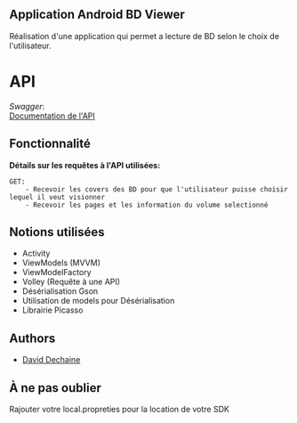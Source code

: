 ## Application Android BD Viewer
Réalisation d'une application qui permet a lecture de BD selon le choix de l'utilisateur.
# API
*Swagger*:  
[Documentation de l'API](https://comicstoreapi.herokuapp.com/)
## Fonctionnalité
**Détails sur les requêtes à l'API utilisées:**

    GET: 
        - Recevoir les covers des BD pour que l'utilisateur puisse choisir lequel il veut visionner
        - Recevoir les pages et les information du volume selectionné

    
## Notions utilisées
- Activity
- ViewModels (MVVM)
- ViewModelFactory
- Volley (Requête à une API)
- Désérialisation Gson
- Utilisation de models pour Désérialisation
- Librairie Picasso

## Authors

- [David Dechaine](https://github.com/DavidDechaine)

## À ne pas oublier
Rajouter votre local.propreties pour la location de votre SDK
